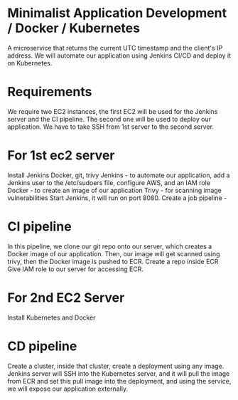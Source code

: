 # Minimalist Application Development / Docker / Kubernetes

A  microservice that returns the current UTC timestamp and the client's IP address. We will automate our application using Jenkins CI/CD and deploy it on Kubernetes.

# Requirements
We require two EC2 instances, the first EC2 will be used for the Jenkins server and the CI pipeline. The second one will be used to deploy our application. We have to take SSH from 1st server to the second server.

# For 1st ec2 server
Install Jenkins  Docker, git, trivy
Jenkins - to automate our application, add a Jenkins user to the /etc/sudoers file, configure AWS, and an IAM role
Docker - to create an image of our application
Trivy - for scanning image vulnerabilities
Start Jenkins, it will run on port 8080.
Create a job pipeline -
# CI pipeline
In this pipeline, we clone our git repo onto our server, which creates a Docker image of our application. Then, our image will get scanned using trivy, then the Docker image is pushed to ECR.
Create a repo inside ECR 
Give IAM role to our server for accessing ECR.

# For 2nd EC2 Server
Install Kubernetes and Docker

# CD pipeline
Create a cluster, inside that cluster, create a deployment using any image.
Jenkins server will SSH into the Kubernetes server, and it will pull the image from ECR and set this pull image into the deployment, and using the service, we will expose our application externally.
